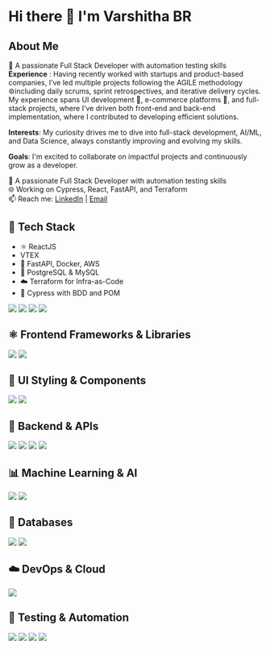 
<!--
**varsh-21/varsh-21** is a ✨ _special_ ✨ repository because its `README.md` (this file) appears on your GitHub profile.

Here are some ideas to get you started:

- 🔭 I’m currently working on ...
- 🌱 I’m currently learning ...
- 👯 I’m looking to collaborate on ...
- 🤔 I’m looking for help with ...
- 💬 Ask me about ...
- 📫 How to reach me: ...
- 😄 Pronouns: ...
- ⚡ Fun fact: ...
-->
# Hi there 👋 I'm Varshitha BR

## About Me
🚀 A passionate Full Stack Developer with automation testing skills  
**Experience** : Having recently worked with startups and product-based companies, I’ve led multiple projects following the AGILE methodology ⚙️including daily scrums, sprint retrospectives, and iterative delivery cycles. My experience spans UI development 🎨, e-commerce platforms 🛒, and full-stack projects, where I’ve driven both front-end and back-end implementation, where I contributed to developing efficient solutions.

**Interests**: My curiosity drives me to dive into full-stack development, AI/ML, and Data Science, always constantly improving and evolving my skills.

**Goals**: I'm excited to collaborate on impactful projects and continuously grow as a developer.

🚀 A passionate Full Stack Developer with automation testing skills  
🌐 Working on Cypress, React, FastAPI, and Terraform  
📫 Reach me: [LinkedIn](https://www.linkedin.com/in/varshitha-br1/) | [Email](mailto:varshithabr2@gmail.com)

## 🔧 Tech Stack
- ⚛️ ReactJS
-  VTEX 
- 🐍 FastAPI, Docker, AWS
- 💾 PostgreSQL & MySQL
- ☁️ Terraform for Infra-as-Code
- 🧪 Cypress with BDD and POM

<img src="https://img.shields.io/badge/Python-3776AB?style=for-the-badge&logo=python&logoColor=white" /> <img src="https://img.shields.io/badge/Java-007396?style=for-the-badge&logo=java&logoColor=white" /> <img src="https://img.shields.io/badge/JavaScript-F7DF1E?style=for-the-badge&logo=javascript&logoColor=black" /> <img src="https://img.shields.io/badge/TypeScript-3178C6?style=for-the-badge&logo=typescript&logoColor=white" />
<!--Skilled in writing efficient, clean, and scalable code in Python, Java, and JavaScript/TypeScript for web, backend, and automation.-->

## ⚛️ Frontend Frameworks & Libraries
<img src="https://img.shields.io/badge/React-61DAFB?style=for-the-badge&logo=react&logoColor=black" /> <img src="https://img.shields.io/badge/Redux-764ABC?style=for-the-badge&logo=redux&logoColor=white" />
<!--Experience in building responsive and interactive UIs using React and managing application state with Redux.-->

## 🎨 UI Styling & Components
<img src="https://img.shields.io/badge/Tailwind_CSS-38B2AC?style=for-the-badge&logo=tailwind-css&logoColor=white" /> <img src="https://img.shields.io/badge/Material--UI-007FFF?style=for-the-badge&logo=mui&logoColor=white" />

## 🧩 Backend & APIs
<img src="https://img.shields.io/badge/Node.js-339933?style=for-the-badge&logo=nodedotjs&logoColor=white" /> <img src="https://img.shields.io/badge/Express.js-000000?style=for-the-badge&logo=express&logoColor=white" /> <img src="https://img.shields.io/badge/Spring_Boot-6DB33F?style=for-the-badge&logo=spring-boot&logoColor=white" /> <img src="https://img.shields.io/badge/FastAPI-009688?style=for-the-badge&logo=fastapi&logoColor=white" />
<!--Proficient in developing RESTful APIs and microservices with Node.js, Spring Boot, and FastAPI.-->

## 📊 Machine Learning & AI
<img src="https://img.shields.io/badge/scikit--learn-F7931E?style=for-the-badge&logo=scikitlearn&logoColor=white" /> <img src="https://img.shields.io/badge/TensorFlow-FF6F00?style=for-the-badge&logo=tensorflow&logoColor=white" />
<!--Hands-on with model building, training, and evaluation using scikit-learn and TensorFlow.-->

## 💾 Databases
<img src="https://img.shields.io/badge/MySQL-4479A1?style=for-the-badge&logo=mysql&logoColor=white" /> <img src="https://img.shields.io/badge/MongoDB-47A248?style=for-the-badge&logo=mongodb&logoColor=white" />
<!--Experience designing and querying relational and NoSQL databases for scalable applications.-->

## ☁️ DevOps & Cloud
<img src="https://img.shields.io/badge/AWS-232F3E?style=for-the-badge&logo=amazonaws&logoColor=white" />
<!--Deploying applications and services using AWS cloud infrastructure and tools.-->

## 🧪 Testing & Automation
<img src="https://img.shields.io/badge/Jest-C21325?style=for-the-badge&logo=jest&logoColor=white" /> <img src="https://img.shields.io/badge/Cypress-17202C?style=for-the-badge&logo=cypress&logoColor=white" /> <img src="https://img.shields.io/badge/Selenium-43B02A?style=for-the-badge&logo=selenium&logoColor=white" /> <img src="https://img.shields.io/badge/Mockito-FFDE57?style=for-the-badge&logo=java&logoColor=black" />
<!--Testing frontend and backend flows using tools like Cypress, Selenium, and Jest; Unit testing with Mockito. -->
<!--
Technical Skills
Python Java JavaScript TypeScript React Redux Node.js Express.js Spring Boot FastAPI scikit-learn TensorFlow MySQL MongoDB AWS Jest Cypress Selenium Mockito

## 🛠️ Technologies & Tools
![JavaScript](https://img.shields.io/badge/-JavaScript-black?style=flat-square&logo=javascript)
![Cypress](https://img.shields.io/badge/-Cypress-17202C?style=flat-square&logo=cypress)
![Docker](https://img.shields.io/badge/-Docker-black?style=flat-square&logo=docker)

<!--

## 📈 GitHub Stats
![Varshitha's GitHub Stats](https://github-readme-stats.vercel.app/api?username=varsh-21&show_icons=true&theme=radical)

## ✨ Top Repositories
[![ReadMe Card](https://github-readme-stats.vercel.app/api/pin/?username=varsh-21&repo=magento-signup-automation&theme=radical)](https://github.com/varsh-21/magento-signup-automation)
-->
